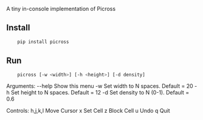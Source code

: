 A tiny in-console implementation of Picross

## Install
```bash
    pip install picross
```

## Run
```bash
    picross [-w <width>] [-h <height>] [-d density]
```    

Arguments:
    --help      Show this menu
    -w <N>      Set width to N spaces. Default = 20
    -h <N>      Set height to N spaces. Default = 12
    -d <N>      Set density to N  (0-1). Default = 0.6

Controls:
    h,j,k,l     Move Cursor
    x           Set Cell
    z           Block Cell
    u           Undo
    q           Quit


